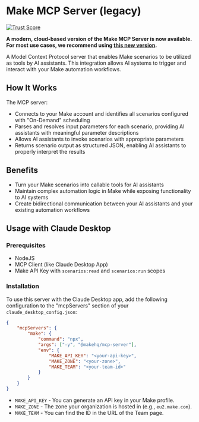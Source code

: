# Make MCP Server (legacy)
[![Trust Score](https://archestra.ai/mcp-catalog/api/badge/quality/integromat/make-mcp-server)](https://archestra.ai/mcp-catalog/integromat__make-mcp-server)

**A modern, cloud-based version of the Make MCP Server is now available. For most use cases, we recommend using [this new version](https://developers.make.com/mcp-server).**

A Model Context Protocol server that enables Make scenarios to be utilized as tools by AI assistants. This integration allows AI systems to trigger and interact with your Make automation workflows.

## How It Works

The MCP server:

-   Connects to your Make account and identifies all scenarios configured with "On-Demand" scheduling
-   Parses and resolves input parameters for each scenario, providing AI assistants with meaningful parameter descriptions
-   Allows AI assistants to invoke scenarios with appropriate parameters
-   Returns scenario output as structured JSON, enabling AI assistants to properly interpret the results

## Benefits

-   Turn your Make scenarios into callable tools for AI assistants
-   Maintain complex automation logic in Make while exposing functionality to AI systems
-   Create bidirectional communication between your AI assistants and your existing automation workflows

## Usage with Claude Desktop

### Prerequisites

-   NodeJS
-   MCP Client (like Claude Desktop App)
-   Make API Key with `scenarios:read` and `scenarios:run` scopes

### Installation

To use this server with the Claude Desktop app, add the following configuration to the "mcpServers" section of your `claude_desktop_config.json`:

```json
{
    "mcpServers": {
        "make": {
            "command": "npx",
            "args": ["-y", "@makehq/mcp-server"],
            "env": {
                "MAKE_API_KEY": "<your-api-key>",
                "MAKE_ZONE": "<your-zone>",
                "MAKE_TEAM": "<your-team-id>"
            }
        }
    }
}
```

-   `MAKE_API_KEY` - You can generate an API key in your Make profile.
-   `MAKE_ZONE` - The zone your organization is hosted in (e.g., `eu2.make.com`).
-   `MAKE_TEAM` - You can find the ID in the URL of the Team page.

